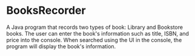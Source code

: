 # BooksRecorder
A Java program that records two types of book: Library and Bookstore books.
The user can enter the book's information such as title, ISBN, and price into the console.
When searched using the UI in the console, the program will display the book's information. 
